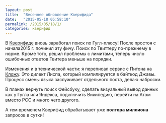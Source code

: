```yaml
---
layout: post
title:  "Весеннее обновление Кверифида"
date:   "2015-05-18 05:58:10"
permalink: /2015/05/18/1/
categories: кверифид
---
```


В [Кверифиде](http://queryfeed.net/) вновь заработал поиск по
Гугл-плюсу! После простоя с начала2015 г. починил эту фичу. Поиск по
Твиттеру по-прежнему в норме. Кроме того, решил проблемы с лимитами,
теперь число ошибочных ответов Твитера меньше на порядки.

Изменения и в технической части: я переписал сервис с Питона на
[Кложу](http://clojure.org/). Это дилект Лиспа, который компилируется
в байткод Джавы. Процесс смены языка заслуживает отдельного
поста, делаю наброски.

В планах вернуть поиск Фейсбуку, сделать визуальный вывод данных как у
Гугла или Яндекса, подключить Википедию, перейти на Атом вместо РСС и
много чего другого.

А тем временем Кверифид обрабатывает уже **полтора миллиона** запросов в сутки!
